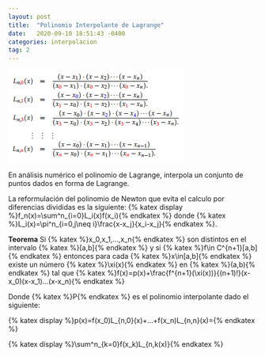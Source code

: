 ```yaml
---
layout: post
title:  "Polinomio Interpolante de Lagrange"
date:   2020-09-10 18:51:43 -0400
categories: interpolacion
tag: 2
---
```



![lagrange](/assets/images/lagrange.png)

En análisis numérico el polinomio de Lagrange, interpola un conjunto de puntos dados en forma de Lagrange.

La reformulación del polinomio de Newton que evita el calculo por diferencias divididas es la siguiente: 
{% katex display %}f_n(x)=\sum^n_{i=0}L_i(x)f(x_i){% endkatex %} 
donde {% katex %}L_i(x)=\pi^n_{i=0,j\neq i}\frac{x-x_j}{x_i-x_j}{% endkatex %}.

**Teorema**
Si {% katex %}x_0,x_1,...,x_n{% endkatex %} son distintos en el intervalo {% katex %}[a,b]{% endkatex %} y si  {% katex %}f\in C^{n+1}[a,b]{% endkatex %} entonces para cada {% katex %}x\in[a,b]{% endkatex %} existe un número {% katex %}\xi(x){% endkatex %} en {% katex %}(a,b){% endkatex %} tal que {% katex %}f(x)=p(x)+\frac{f^{n+1}(\xi(x))}{(n+1)!}(x-x_0)(x-x_1)...(x-x_n){% endkatex %}

Donde {% katex %}P{% endkatex %} es el polinomio interpolante dado el siguiente: 

{% katex display %}p(x)=f(x_0)L_{n,0}(x)+...+f(x_n)L_{n,n}(x)={% endkatex %}

{% katex display %}\sum^n_{k=0}f(x_k)L_{n,k(x)}{% endkatex %}

